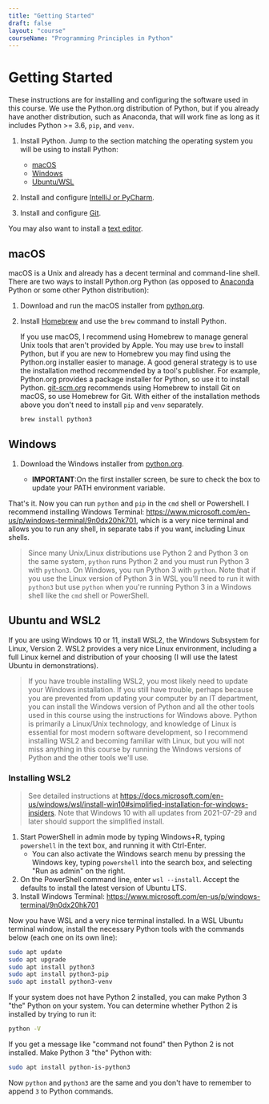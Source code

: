 ```yaml
---
title: "Getting Started"
draft: false
layout: "course"
courseName: "Programming Principles in Python"
---
```


# Getting Started

These instructions are for installing and configuring the software used in this course.  We use the Python.org distribution of Python, but if you already have another distribution, such as Anaconda, that will work fine as long as it includes Python >= 3.6, `pip`, and `venv`.

1. Install Python.  Jump to the section matching the operating system you will be using to install Python:

   - [macOS](#macos)
   - [Windows](#windows)
   - [Ubuntu/WSL](#ubuntu-and-wsl2)

2. Install and configure [IntelliJ or PyCharm](/shared/intellij).

3. Install and configure [Git](/shared/git).

You may also want to install a [text editor](/shared/text-editors).

## macOS

macOS is a Unix and already has a decent terminal and command-line shell.  There are two ways to install Python.org Python (as opposed to [Anaconda](https://www.anaconda.com/) Python or some other Python distribution):

1. Download and run the macOS installer from [python.org](https://www.python.org/).
2. Install [Homebrew](https://brew.sh/) and use the `brew` command to install Python.

   If you use macOS, I recommend using Homebrew to manage general Unix tools that aren't provided by Apple.  You may use `brew` to install Python, but if you are new to Homebrew you may find using the Python.org installer easier to manage.  A good general strategy is to use the installation method recommended by a tool's publisher.  For example, Python.org provides a package installer for Python, so use it to install Python.  [git-scm.org](https://git-scm.com/) recommends using Homebrew to install Git on macOS, so use Homebrew for Git.  With either of the installation methods above you don't need to install `pip` and `venv` separately.
   
   ```sh
   brew install python3
   ```
   
## Windows

1. Download the Windows installer from [python.org](https://www.python.org/).

   - **IMPORTANT**:On the first installer screen, be sure to check the box to update your PATH environment variable.


That's it.  Now you can run `python` and `pip` in the `cmd` shell or Powershell.  I recommend installing Windows Terminal: https://www.microsoft.com/en-us/p/windows-terminal/9n0dx20hk701, which is a very nice terminal and allows you to run any shell, in separate tabs if you want, including Linux shells.

   > Since many Unix/Linux distributions use Python 2 and Python 3 on the same system, `python` runs Python 2 and you must run Python 3 with `python3`.  On Windows, you run Python 3 with `python`.  Note that if you use the Linux version of Python 3 in WSL you'll need to run it with `python3` but use `python` when you're running Python 3 in a Windows shell like the `cmd` shell or PowerShell.

## Ubuntu and WSL2

If you are using Windows 10 or 11, install WSL2, the Windows Subsystem for Linux, Version 2.  WSL2 provides a very nice Linux environment, including a full Linux kernel and distribution of your choosing (I will use the latest Ubuntu in demonstrations).

> If you have trouble installing WSL2, you most likely need to update your Windows installation.  If you still have trouble, perhaps because you are prevented from updating your computer by an IT department, you can install the Windows version of Python and all the other tools used in this course using the instructions for Windows above.  Python is primarily a Linux/Unix technology, and knowledge of Linux is essential for most modern software development, so I recommend installing WSL2 and becoming familiar with Linux, but you will not miss anything in this course by running the Windows versions of Python and the other tools we'll use.

### Installing WSL2 

> See detailed instructions at https://docs.microsoft.com/en-us/windows/wsl/install-win10#simplified-installation-for-windows-insiders.  Note that Windows 10 with all updates from 2021-07-29 and later should support the simplified install.

1. Start PowerShell in admin mode by typing Windows+R, typing `powershell` in the text box, and running it with Ctrl-Enter.
   - You can also activate the Windows search menu by pressing the Windows key, typing `powershell` into the search box, and selecting "Run as admin" on the right.
2. On the PowerShell command line, enter `wsl --install`.  Accept the defaults to install the latest version of Ubuntu LTS.
3. Install Windows Terminal: https://www.microsoft.com/en-us/p/windows-terminal/9n0dx20hk701

Now you have WSL and a very nice terminal installed.  In a WSL Ubuntu terminal window, install the necessary Python tools with the commands below (each one on its own line):

```sh
sudo apt update
sudo apt upgrade
sudo apt install python3
sudo apt install python3-pip
sudo apt install python3-venv
```

If your system does not have Python 2 installed, you can make Python 3 "the" Python on your system.  You can determine whether Python 2 is installed by trying to run it:

```sh
python -V
```

If you get a message like "command not found" then Python 2 is not installed.  Make Python 3 "the" Python with:

```sh
sudo apt install python-is-python3
```

Now `python` and `python3` are the same and you don't have to remember to append `3` to Python commands.
